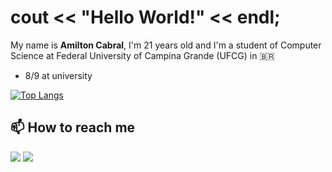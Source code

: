 # cout << "Hello World!" << endl;
My name is **Amilton Cabral**, I'm 21 years old and I'm a student of Computer Science at Federal University of Campina Grande (UFCG) in 🇧🇷

- 8/9 at university
  
[![Top Langs](https://github-readme-stats.vercel.app/api/top-langs/?username=amiltoncabral&layout=compact&theme=dracula&hide=jupyter%20notebook,shell,vim%20script)](https://github.com/amiltoncabral)

## 📫 How to reach me
[![](https://img.shields.io/badge/-LinkedIn-blue?style=flat&logo=Linkedin&logoColor=white)](https://www.linkedin.com/in/amilton-cabral/)
[![](https://img.shields.io/badge/-Gmail-c14438?style=flat&logo=Gmail&logoColor=white)](mailto:amilton.cabral@ccc.ufcg.edu.br)
